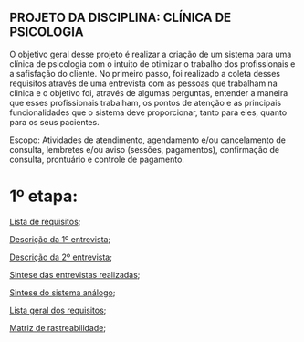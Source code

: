## PROJETO DA DISCIPLINA: CLÍNICA DE PSICOLOGIA

O objetivo geral desse projeto é realizar a criação de um sistema para uma clínica de psicologia com o intuito de otimizar o trabalho dos profissionais e a safisfação do cliente. No primeiro passo, foi realizado a coleta desses requisitos através de uma entrevista com as pessoas que trabalham na clinica e o objetivo foi, através de algumas perguntas, entender a maneira que esses profissionais trabalham, os pontos de atenção e as principais funcionalidades que o sistema deve proporcionar, tanto para eles, quanto para os seus pacientes.

Escopo: Atividades de atendimento, agendamento e/ou cancelamento de consulta, lembretes e/ou aviso (sessões, pagamentos), confirmação de consulta, prontuário e controle de pagamento.


# 1º etapa:

[Lista de requisitos](listaRequisitos.md);

[Descrição da 1º entrevista](descRecepcionista.md);

[Descrição da 2º entrevista](descPsicologa.md);

[Sintese das entrevistas realizadas](sinteseEntrevista.md);

[Sintese do sistema análogo](sinteseSistemaAnalogo.md);

[Lista geral dos requisitos](listaGeral.md);

[Matriz de rastreabilidade](matrizRastreabilidade.md);
